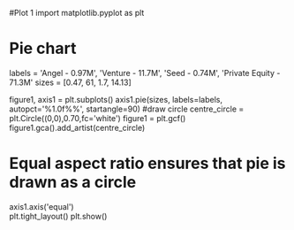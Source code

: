#Plot 1
import matplotlib.pyplot as plt
# Pie chart
labels = 'Angel - 0.97M', 'Venture - 11.7M', 'Seed - 0.74M', 'Private Equity - 71.3M'
sizes = [0.47, 61, 1.7, 14.13]
 
figure1, axis1 = plt.subplots()
axis1.pie(sizes, labels=labels, autopct='%1.0f%%', startangle=90)
#draw circle
centre_circle = plt.Circle((0,0),0.70,fc='white')
figure1 = plt.gcf()
figure1.gca().add_artist(centre_circle)
# Equal aspect ratio ensures that pie is drawn as a circle
axis1.axis('equal')  
plt.tight_layout()
plt.show()